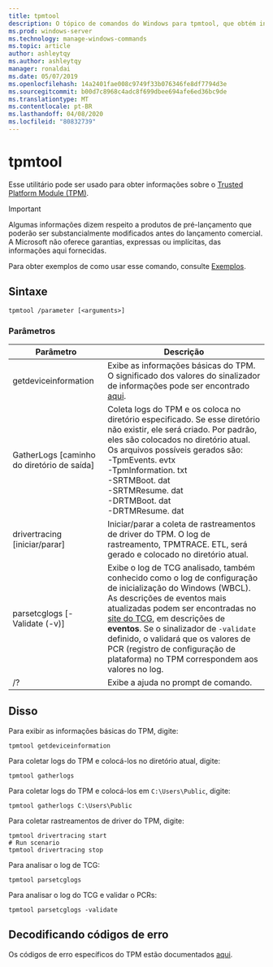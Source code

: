 ```yaml
---
title: tpmtool
description: O tópico de comandos do Windows para tpmtool, que obtém informações sobre o Trusted Platform Module.
ms.prod: windows-server
ms.technology: manage-windows-commands
ms.topic: article
author: ashleytqy
ms.author: ashleytqy
manager: ronaldai
ms.date: 05/07/2019
ms.openlocfilehash: 14a2401fae008c9749f33b076346fe8df7794d3e
ms.sourcegitcommit: b00d7c8968c4adc8f699dbee694afe6ed36bc9de
ms.translationtype: MT
ms.contentlocale: pt-BR
ms.lasthandoff: 04/08/2020
ms.locfileid: "80832739"
---
```

# <a name="tpmtool"></a>tpmtool

Esse utilitário pode ser usado para obter informações sobre o [Trusted Platform Module (TPM)](https://docs.microsoft.com/windows/security/information-protection/tpm/trusted-platform-module-overview).

>[!IMPORTANT]
>Algumas informações dizem respeito a produtos de pré-lançamento que poderão ser substancialmente modificados antes do lançamento comercial. A Microsoft não oferece garantias, expressas ou implícitas, das informações aqui fornecidas.

Para obter exemplos de como usar esse comando, consulte [Exemplos](#tpmtool_examples).

## <a name="syntax"></a>Sintaxe

```
tpmtool /parameter [<arguments>]
```
### <a name="parameters"></a>Parâmetros

|Parâmetro|Descrição|
|---------|-----------|
|getdeviceinformation|Exibe as informações básicas do TPM. O significado dos valores do sinalizador de informações pode ser encontrado [aqui](https://docs.microsoft.com/windows/desktop/SecProv/win32-tpm-isreadyinformation#parameters).|
|GatherLogs [caminho do diretório de saída]|Coleta logs do TPM e os coloca no diretório especificado. Se esse diretório não existir, ele será criado. Por padrão, eles são colocados no diretório atual. Os arquivos possíveis gerados são: </br>-TpmEvents. evtx</br>-TpmInformation. txt</br>-SRTMBoot. dat</br>-SRTMResume. dat</br>-DRTMBoot. dat</br>-DRTMResume. dat</br>|
|drivertracing [iniciar/parar]|Iniciar/parar a coleta de rastreamentos de driver do TPM. O log de rastreamento, TPMTRACE. ETL, será gerado e colocado no diretório atual.|
|parsetcglogs [-Validate (-v)]|Exibe o log de TCG analisado, também conhecido como o log de configuração de inicialização do Windows (WBCL). As descrições de eventos mais atualizadas podem ser encontradas no [site do TCG](https://trustedcomputinggroup.org/resource/pc-client-specific-platform-firmware-profile-specification/), em descrições de **eventos**. Se o sinalizador de `-validate` definido, o validará que os valores de PCR (registro de configuração de plataforma) no TPM correspondem aos valores no log.|
|/?|Exibe a ajuda no prompt de comando.|

## <a name="examples"></a><a name=tpmtool_examples></a>Disso

Para exibir as informações básicas do TPM, digite:
```
tpmtool getdeviceinformation
```
Para coletar logs do TPM e colocá-los no diretório atual, digite:
```
tpmtool gatherlogs
```
Para coletar logs do TPM e colocá-los em `C:\Users\Public`, digite:
```
tpmtool gatherlogs C:\Users\Public
```
Para coletar rastreamentos de driver do TPM, digite:
```
tpmtool drivertracing start
# Run scenario
tpmtool drivertracing stop
```
Para analisar o log de TCG:
```
tpmtool parsetcglogs
```
Para analisar o log do TCG e validar o PCRs:
```
tpmtool parsetcglogs -validate
```

## <a name="decoding-error-codes"></a>Decodificando códigos de erro

Os códigos de erro específicos do TPM estão documentados [aqui](https://docs.microsoft.com/windows/desktop/com/com-error-codes-6).
